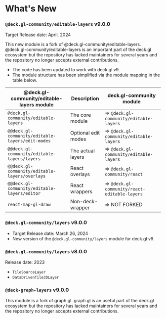 # What's New

### `@deck.gl-community/editable-layers` v9.0.0

Target Release date: April, 2024

This new module is a fork of @deck.gl-community/editable-layers. @deck.gl-community/editable-layers is an important part of the deck.gl ecosystem but the repository has lacked maintainers for several years and the repository no longer accepts external contributions.

- The code has been updated to work with deck.gl v9. 
- The module structure has been simplified via the module mapping in the table below.

| @deck.gl-community/editable-layers module        | Description         | deck.gl-community module                      |
| ----------------------- | ------------------- | --------------------------------------------- |
| `@deck.gl-community/editable-layers`             | The core module     | => `@deck.gl-community/editable-layers`       |
| `@@deck.gl-community/editable-layers/edit-modes` | Optional edit modes | => `@deck.gl-community/editable-layers`       |
| `@@deck.gl-community/editable-layers/layers`     | The actual layers   | => `@deck.gl-community/editable-layers`       |
| `@@deck.gl-community/editable-layers/overlays`   | React overlays      | => `@deck.gl-community/react`                 |
| `@@deck.gl-community/editable-layers/editor`     | React wrappers      | => `@deck.gl-community/react-editable-layers` |
| `react-map-gl-draw`     | Non-deck-wrapper    | => NOT FORKED                                 |

### `@deck.gl-community/layers` v9.0.0

- Target Release date: March 26, 2024
- New version of the `@deck.gl-community/layers` module for deck.gl v9.

### `@deck.gl-community/layers` v8.0.0

Release date: 2023

- `TileSourceLayer`
- `DataDrivenTile3DLayer`

### `@deck-graph-layers` v9.0.0

This module is a fork of graph.gl. graph.gl is an useful part of the deck.gl ecosystem but the repository has lacked maintainers for several years and the repository no longer accepts external contributions.
